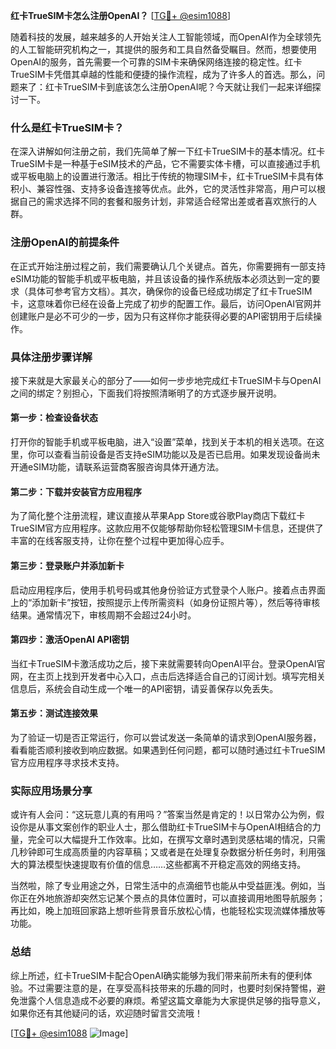**红卡TrueSIM卡怎么注册OpenAI？** [[TG💪+ @esim1088](https://t.me/s/esim1088)]

随着科技的发展，越来越多的人开始关注人工智能领域，而OpenAI作为全球领先的人工智能研究机构之一，其提供的服务和工具自然备受瞩目。然而，想要使用OpenAI的服务，首先需要一个可靠的SIM卡来确保网络连接的稳定性。红卡TrueSIM卡凭借其卓越的性能和便捷的操作流程，成为了许多人的首选。那么，问题来了：红卡TrueSIM卡到底该怎么注册OpenAI呢？今天就让我们一起来详细探讨一下。

### 什么是红卡TrueSIM卡？

在深入讲解如何注册之前，我们先简单了解一下红卡TrueSIM卡的基本情况。红卡TrueSIM卡是一种基于eSIM技术的产品，它不需要实体卡槽，可以直接通过手机或平板电脑上的设置进行激活。相比于传统的物理SIM卡，红卡TrueSIM卡具有体积小、兼容性强、支持多设备连接等优点。此外，它的灵活性非常高，用户可以根据自己的需求选择不同的套餐和服务计划，非常适合经常出差或者喜欢旅行的人群。

### 注册OpenAI的前提条件

在正式开始注册过程之前，我们需要确认几个关键点。首先，你需要拥有一部支持eSIM功能的智能手机或平板电脑，并且该设备的操作系统版本必须达到一定的要求（具体可参考官方文档）。其次，确保你的设备已经成功绑定了红卡TrueSIM卡，这意味着你已经在设备上完成了初步的配置工作。最后，访问OpenAI官网并创建账户是必不可少的一步，因为只有这样你才能获得必要的API密钥用于后续操作。

### 具体注册步骤详解

接下来就是大家最关心的部分了——如何一步步地完成红卡TrueSIM卡与OpenAI之间的绑定？别担心，下面我们将按照清晰明了的方式逐步展开说明。

#### 第一步：检查设备状态
打开你的智能手机或平板电脑，进入“设置”菜单，找到关于本机的相关选项。在这里，你可以查看当前设备是否支持eSIM功能以及是否已启用。如果发现设备尚未开通eSIM功能，请联系运营商客服咨询具体开通方法。

#### 第二步：下载并安装官方应用程序
为了简化整个注册流程，建议直接从苹果App Store或谷歌Play商店下载红卡TrueSIM官方应用程序。这款应用不仅能够帮助你轻松管理SIM卡信息，还提供了丰富的在线客服支持，让你在整个过程中更加得心应手。

#### 第三步：登录账户并添加新卡
启动应用程序后，使用手机号码或其他身份验证方式登录个人账户。接着点击界面上的“添加新卡”按钮，按照提示上传所需资料（如身份证照片等），然后等待审核结果。通常情况下，审核周期不会超过24小时。

#### 第四步：激活OpenAI API密钥
当红卡TrueSIM卡激活成功之后，接下来就需要转向OpenAI平台。登录OpenAI官网，在主页上找到开发者中心入口，点击后选择适合自己的订阅计划。填写完相关信息后，系统会自动生成一个唯一的API密钥，请妥善保存以免丢失。

#### 第五步：测试连接效果
为了验证一切是否正常运行，你可以尝试发送一条简单的请求到OpenAI服务器，看看能否顺利接收到响应数据。如果遇到任何问题，都可以随时通过红卡TrueSIM官方应用程序寻求技术支持。

### 实际应用场景分享

或许有人会问：“这玩意儿真的有用吗？”答案当然是肯定的！以日常办公为例，假设你是从事文案创作的职业人士，那么借助红卡TrueSIM卡与OpenAI相结合的力量，完全可以大幅提升工作效率。比如，在撰写文章时遇到灵感枯竭的情况，只需几秒钟即可生成高质量的内容草稿；又或者是在处理复杂数据分析任务时，利用强大的算法模型快速提取有价值的信息……这些都离不开稳定高效的网络支持。

当然啦，除了专业用途之外，日常生活中的点滴细节也能从中受益匪浅。例如，当你正在外地旅游却突然忘记某个景点的具体位置时，可以直接调用地图导航服务；再比如，晚上加班回家路上想听些背景音乐放松心情，也能轻松实现流媒体播放等功能。

### 总结

综上所述，红卡TrueSIM卡配合OpenAI确实能够为我们带来前所未有的便利体验。不过需要注意的是，在享受高科技带来的乐趣的同时，也要时刻保持警惕，避免泄露个人信息造成不必要的麻烦。希望这篇文章能为大家提供足够的指导意义，如果你还有其他疑问的话，欢迎随时留言交流哦！

[[TG💪+ @esim1088](https://t.me/s/esim1088) ![Image](https://i.postimg.cc/4NQfJmqS/Snipaste-2025-05-13-00-14-12.png)]